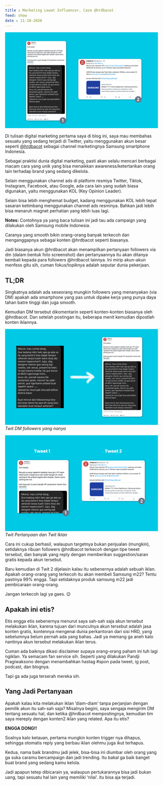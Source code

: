 ```yaml
---
title : Marketing Lewat Influencer, Case @hrdbacot
feed: show
date : 11-10-2020
---
```


![](assets/img/Pasted%20image%2020230805171806.png)

Di tulisan digital marketing pertama saya di blog ini, saya mau membahas sesuatu yang sedang terjadi di Twitter, yaitu menggunakan akun besar seperti [@hrdbacot](https://twitter.com/hrdbacot) sebagai channel marketingnya Samsung smartphone Indonesia.

Sebagai praktisi dunia digital marketing, pasti akan selalu mencari berbagai macam cara yang unik yang bisa menaikkan awareness/ketertarikan orang lain terhadap brand yang sedang dikelola.

Selain menggunakan channel ads di platform resmiya Twitter, Tiktok, Instagram, Facebook, atau Google, ada cara lain yang sudah biasa digunakan, yaitu menggunakan KOL (Key Opinion Leader).

Selain bisa lebih menghemat budget, kadang menggunakan KOL lebih tepat sasaran ketimbang menggunakan channel ads resminya. Bahkan jadi lebih bisa menaruh magnet perhatian yang lebih luas lagi.

**Notes:** Contohnya ya yang baca tulisan ini jadi tau ada campaign yang dilakukan oleh Samsung mobile Indonesia.

Caranya yang smooth bikin orang-orang banyak terkecoh dan menganggapnya sebagai konten @hrdbacot seperti biasanya.

Jadi biasanya akun @hrdbacot akan menampilkan pertanyaan followers via dm (dalam bentuk foto screenshot) dan pertanyaannya itu akan ditanya kembali kepada para followers @hrdbacot lainnya. Ini mirip akun-akun menfess gitu sih, cuman fokus/topiknya adalah seputar dunia pekerjaan.

## TL;DR

Singkatnya adalah ada seseorang mungkin followers yang menanyakan (via DM) apakah ada smartphone yang pas untuk dipake kerja yang punya daya tahan batre tinggi dan juga smooth.

Kemudian DM tersebut dikomentarin seperti konten-konten biasanya oleh @hrdbacot. Dan setelah postingan itu, beberapa menit kemudian dipostlah konten iklannya.

![](assets/img/Pasted%20image%2020230805171827.png)
_Twit DM followers yang nanya_

![](assets/img/Pasted%20image%2020230805171835.png)
_Twit Pertanyaan dan Twit Iklan_

Cara ini cukup berhasil, walaupun targetnya bukan penjualan (mungkin), setidaknya ribuan followers @hrdbacot terkecoh dengan tipe tweet tersebut, dan banyak yang reply dengan memberikan suggestion/saran gratis kepada akun tersebut.

Baru kemudian di Twit 2 dijelasin kalau itu sebenernya adalah sebuah iklan. Apakah orang-orang yang terkecoh itu akan membeli Samsung m22? Tentu pastinya 99% engga. Tapi setidaknya produk samsung m22 jadi pembicaraan orang-orang.

Jangan terkecoh lagi ya gaes. 😉

## Apakah ini etis?

Etis engga etis sebenernya menurut saya sah-sah saja akun tersebut melakukan iklan, karena tujuan dari munculnya akun tersebut adalah jasa konten gratis, kontennya mengenai dunia perkantoran dari sisi HRD, yang sebelumnya belum pernah ada yang bahas. Jadi ya memang ga aneh kalo nantinya akun tersebut melakukan iklan terus.

Cuman ada baiknya dikasi disclaimer supaya orang-orang paham ini tuh lagi ngiklan. Ya semacam fan service sih. Seperti yang dilakukan Pandji Pragiwaksono dengan menambahkan hastag #spon pada tweet, ig post, podcast, dan blognya.

Tapi ga ada juga terserah mereka sih.

## Yang Jadi Pertanyaan

Apakah kalau kita melakukan iklan ‘diam-diam’ tanpa perjanjian dengan pemilik akun itu sah-sah saja? Misalnya begini, saya sengaja mengirim DM tentang sesuatu hal, dan ketika @hrdbacot mempostingnya, kemudian tim saya mereply dengan konten2 iklan yang related. Apa itu etis?

**ENGGA DONG!!**

Soalnya kalo ketauan, pertama mungkin konten trigger nya dihapus, sehingga otomatis reply yang berbau iklan olehmu juga ikut terhapus.

Kedua, nama baik brandmu jadi jelek, bisa-bisa ini diumbar oleh orang yang ga suka caramu bercampaign dan jadi trending. Itu bakal ga baik banget buat brand yang sedang kamu kelola.

Jadi apapun tetep dibicarain ya, walaupun pertukarannya bisa jadi bukan uang, tapi sesuatu hal lain yang memiliki ‘nilai’. itu bisa aja terjadi.